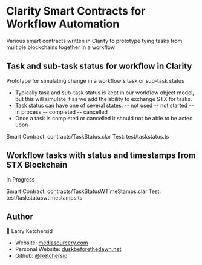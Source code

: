 # Clarity Smart Contracts for Workflow Automation

Various smart contracts written in Clarity to prototype tying tasks from multiple blockchains together in a workflow

## Task and sub-task status for workflow in Clarity 

Prototype for simulating change in a workflow's task or sub-task status

- Typically task and sub-task status is kept in our workflow object model, but this will simulate it as we add the ability to exchange STX for tasks.
- Task status can have one of several states:
-- not used
-- not started
-- in process
-- completed
-- cancelled
- Once a task is completed or cancelled it should not be able to be acted upon

Smart Contract: contracts/TaskStatus.clar
Test: test/taskstatus.ts

## Workflow tasks with status and timestamps from STX Blockchain
 
 In Progress

Smart Contract: contracts/TaskStatusWTimeStamps.clar
Test: test/taskstatuswtimestamps.ts

## Author

👤 Larry Ketchersid

- Website: <a href="https://www.mediasourcery.com/">mediasourcery.com</a>
- Personal Website: <a href="https://www.duskbeforethedawn.net/">duskbeforethedawn.net</a>
- Github: [@lketchersid](https://github.com/lketchersid)
